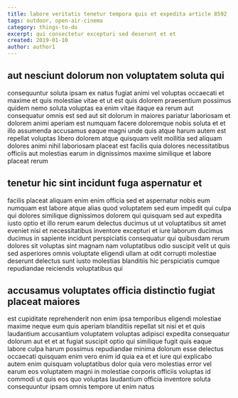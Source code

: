```yaml
---
title: labore veritatis tenetur tempora quis et expedita article 8592
tags: outdoor, open-air-cinema
category: things-to-do
excerpt: qui consectetur excepturi sed deserunt et et
created: 2019-01-10
author: author1
---
```


## aut nesciunt dolorum non voluptatem soluta qui

consequuntur soluta ipsam ex natus fugiat animi vel voluptas occaecati et maxime et quis molestiae vitae et ut est quis dolorem praesentium possimus quidem nemo soluta voluptas ea enim vitae itaque ea rerum aut consequatur omnis est sed aut sit dolorum in maiores pariatur laboriosam et dolorem animi aperiam est numquam facere doloremque nobis soluta et et illo assumenda accusamus eaque magni unde quis atque harum autem est repellat voluptas libero dolorem atque quisquam velit mollitia sed aliquam dolores animi nihil laboriosam placeat est facilis quia dolores necessitatibus officiis aut molestias earum in dignissimos maxime similique et labore placeat rerum

## tenetur hic sint incidunt fuga aspernatur et

facilis placeat aliquam enim enim officia sed et aspernatur nobis eum numquam est labore atque alias quod voluptatem sed eum impedit qui culpa qui dolores similique dignissimos dolorem qui quisquam sed aut expedita iusto optio et illo rerum earum delectus ducimus ut ut voluptatibus sit amet eveniet nisi et necessitatibus inventore excepturi et iure laborum ducimus ducimus in sapiente incidunt perspiciatis consequatur qui quibusdam rerum dolores sit voluptas sint magnam nam voluptatibus odio suscipit velit ut quis sed asperiores omnis voluptate eligendi ullam at odit corrupti molestiae deserunt delectus sunt iusto molestias blanditiis hic perspiciatis cumque repudiandae reiciendis voluptatibus qui

## accusamus voluptates officia distinctio fugiat placeat maiores

est cupiditate reprehenderit non enim ipsa temporibus eligendi molestiae maxime neque eum quis aperiam blanditiis repellat sit nisi et et quis laudantium accusantium voluptatem voluptas adipisci expedita consequatur dolorum aut et et at fugiat suscipit optio qui similique fugit quis eaque labore culpa harum possimus repudiandae minima dolorum esse delectus occaecati quisquam enim vero enim id quia ea et et iure qui explicabo autem enim quisquam voluptatibus dolor quia vero molestias error vel earum eos voluptatem magni in molestiae corporis officiis voluptas id commodi ut quis eos quo voluptas laudantium officia inventore soluta consequuntur ipsam omnis tempore ut enim natus
